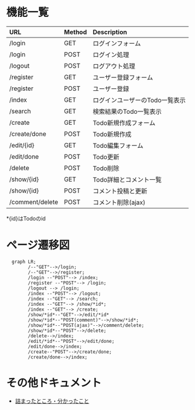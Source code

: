 # 機能一覧

| URL            | Method| Description   |
| :--------------| :-----| :-------------|
| /login         | GET   | ログインフォーム |
| /login         | POST  | ログイン処理 |
| /logout        | POST  | ログアウト処理 |
| /register      | GET   | ユーザー登録フォーム |
| /register      | POST  | ユーザー登録 |
| /index         | GET   | ログインユーザーのTodo一覧表示 |
| /search        | GET   | 検索結果のTodo一覧表示 |
| /create        | GET   | Todo新規作成フォーム |
| /create/done   | POST  | Todo新規作成 |
| /edit/{id}     | GET   | Todo編集フォーム |
| /edit/done     | POST  | Todo更新 |
| /delete        | POST  | Todo削除 |
| /show/{id}     | GET   | Todo詳細とコメント一覧 |
| /show/{id}     | POST  | コメント投稿と更新 |
| /comment/delete| POST  | コメント削除(ajax) |

*{id}はTodoのid

# ページ遷移図

```mermaid
  graph LR;
		/--"GET"-->/login;
		/--"GET"-->/register;
        /login --"POST"--> /index;
        /register --"POST"--> /login;
		/logout --> /login;
		/index --"POST"--> /logout;
        /index --"GET"--> /search;
        /index --"GET"--> /show/*id*;
		/index --"GET"--> /create;
		/show/*id*--"GET"-->/edit/*id*
		/show/*id*--"POST(comment)"-->/show/*id*;
		/show/*id*--"POST(ajax)"-->/comment/delete;
		/show/*id*--"POST"-->/delete;
		/delete-->/index;
		/edit/*id*--"POST"-->/edit/done;
		/edit/done-->/index;
		/create--"POST"-->/create/done;
		/create/done-->/index;
```

# その他ドキュメント
* [詰まったところ・分かったこと](docs/README.md)